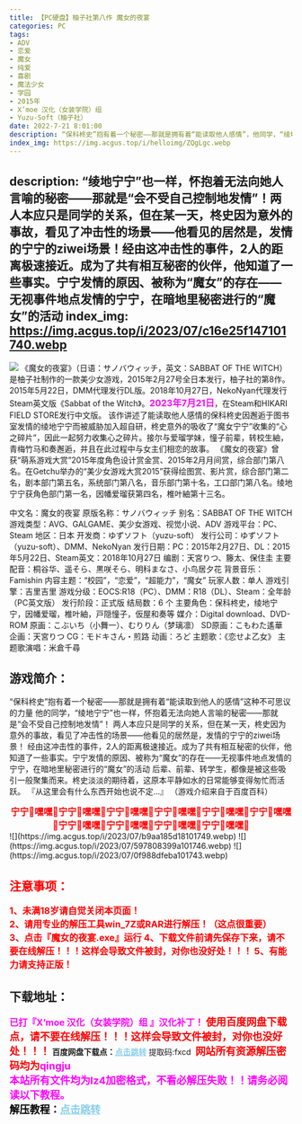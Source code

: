 ```yaml
---
title: 【PC硬盘】柚子社第八作 魔女的夜宴
categories: PC
tags:
- ADV
- 恋爱
- 魔女
- 纯爱
- 喜剧
- 魔法少女
- 学园
- 2015年
- X’moe 汉化（女装学院）组
- Yuzu-Soft（柚子社）
date: 2022-7-21 8:01:00
description: “保科柊史”抱有着一个秘密——那就是拥有着“能读取他人感情”，他同学，“绫地宁宁”也一样，怀抱着无法向她人言喻的秘密——那就是“会不受自己控制地发情”！两人本应只是同学的关系，但在某一天，柊史因为意外的事故，看见了冲击性的场景——他看见的居然是，发情的宁宁的自慰场景！经由这冲击性的事件，2人的距离极速接近。
index_img: https://img.acgus.top/i/helloimg/ZQgLgc.webp
---
```

description: “绫地宁宁”也一样，怀抱着无法向她人言喻的秘密——那就是“会不受自己控制地发情”！两人本应只是同学的关系，但在某一天，柊史因为意外的事故，看见了冲击性的场景——他看见的居然是，发情的宁宁的ziwei场景！经由这冲击性的事件，2人的距离极速接近。成为了共有相互秘密的伙伴，他知道了一些事实。宁宁发情的原因、被称为“魔女”的存在——无视事件地点发情的宁宁，在暗地里秘密进行的“魔女”的活动
index_img: https://img.acgus.top/i/2023/07/c16e25f147101740.webp
---
![](https://img.acgus.top/i/2023/07/c16e25f147101740.webp)
《魔女的夜宴》（日语：サノバウィッチ，英文：SABBAT OF THE WITCH）是柚子社制作的一款美少女游戏，2015年2月27号全日本发行，柚子社的第8作。2015年5月22日，DMM代理发行DL版。2018年10月27日，NekoNyan代理发行Steam英文版《Sabbat of the Witch》。<font color=#FF00FF size=3>**2023年7月21日**</font>，在Steam和HIKARI FIELD STORE发行中文版。
该作讲述了能读取他人感情的保科柊史因邂逅于图书室发情的绫地宁宁而被威胁加入超自研，柊史意外的吸收了“魔女宁宁”收集的“心之碎片”，因此一起努力收集心之碎片。接尔与爱瑠学妹，憧子前辈，转校生紬，青梅竹马和奏邂逅，并且在此过程中与女主们相恋的故事。
《魔女的夜宴》曾获“萌系游戏大赏”2015年度角色设计赏金赏、2015年2月月间赏，综合部门第八名。在Getchu举办的“美少女游戏大赏2015”获得绘图赏、影片赏，综合部门第二名，剧本部门第五名，系统部门第八名，音乐部门第十名，工口部门第八名。绫地宁宁获角色部门第一名，因幡爱瑠获第四名，椎叶紬第十三名。

中文名：魔女的夜宴
原版名称：サノバウィッチ
别名：SABBAT OF THE WITCH
游戏类型：AVG、GALGAME、美少女游戏、视觉小说、ADV
游戏平台：PC、Steam
地区：日本
开发商：ゆずソフト（yuzu-soft）
发行公司：ゆずソフト（yuzu-soft）、DMM、NekoNyan
发行日期：PC：2015年2月27日、DL：2015年5月22日、Steam英文：2018年10月27日
编剧：天宮りつ、籐太、保住圭
主要配音：桐谷华、遥そら、黒咲そら、明科まなさ、小鸟居夕花
背景音乐：Famishin
内容主题：“校园”，“恋爱”，“超能力”，“魔女”
玩家人数：单人
游戏引擎：吉里吉里
游戏分级：EOCS:R18（PC）、DMM：R18（DL）、Steam：全年龄（PC英文版）
发行阶段：正式版
结局数：6 个
主要角色：保科柊史，绫地宁宁，因幡爱瑠，椎叶紬，戸隠憧子，仮屋和奏等
媒介：Digital download、DVD-ROM
原画：こぶいち（小舞一）、むりりん（梦璃凛）
SD原画：こもわた遙華
企画：天宮りつ
CG：モドキさん・煎路
动画：ろど
主题歌：《恋せよ乙女》
主题歌演唱：米倉千尋

## 游戏简介：
“保科柊史”抱有着一个秘密——那就是拥有着“能读取到他人的感情”这种不可思议的力量
他的同学，“绫地宁宁”也一样，怀抱着无法向她人言喻的秘密——那就是“会不受自己控制地发情”！
两人本应只是同学的关系，但在某一天，柊史因为意外的事故，看见了冲击性的场景——他看见的居然是，发情的宁宁的ziwei场景！
经由这冲击性的事件，2人的距离极速接近。成为了共有相互秘密的伙伴，他知道了一些事实。宁宁发情的原因、被称为“魔女”的存在——无视事件地点发情的宁宁，在暗地里秘密进行的“魔女”的活动
后辈、前辈、转学生，都像是被这些吸引一般聚集而来。柊史淡淡的期待着，这原本平静如水的日常能够变得匆忙而活跃。
『从这里会有什么东西开始也说不定...』
（游戏介绍来自于百度百科）
<center><font color=#FF0000 size=3><b>宁宁🤤嘿嘿🤤宁宁🤤嘿嘿🤤宁宁🤤嘿嘿🤤宁宁🤤嘿嘿🤤宁宁🤤嘿嘿🤤宁宁🤤嘿嘿🤤宁宁🤤嘿嘿🤤宁宁🤤嘿嘿🤤宁宁🤤嘿嘿🤤宁宁🤤嘿嘿🤤</b></font></center>
![](https://img.acgus.top/i/2023/07/b9aa185d18101749.webp)
![](https://img.acgus.top/i/2023/07/597808399a101746.webp)
![](https://img.acgus.top/i/2023/07/0f988dfeba101743.webp)






## <font color=#FF0000 >注意事项：</font>
<font color=#FF0000 size=3><b>1、未满18岁请自觉关闭本页面！  
2、请用专业的解压工具win_7Z或RAR进行解压！（这点很重要）           
3、点击『魔女的夜宴.exe』运行
4、下载文件前请先保存下来，请不要在线解压！！！这样会导致文件被封，对你也没好处！！！
5、有能力请支持正版！</b></font>

## 下载地址：
<font color=#FF00FF size=3>**已打『X’moe 汉化（女装学院）组 』汉化补丁！**</font>
<font color=#FF0000 size=4>**使用百度网盘下载点，请不要在线解压！！！这样会导致文件被封，对你也没好处！！！**</font>
<b>百度网盘下载点：</b><a href="https://pan.baidu.com/s/1ofVWbX20lbSEt1dEHE8XmQ?pwd=fxcd" style="color: #87CEEB;"><b>点击跳转</b></a> 提取码:fxcd
<a style="padding: 0" href="https://post.qingju.org/AD/"><img style="max-width:100%" src="https://img.acgus.top/i/2024/07/478f689b8021d8d499ab43d21acf137a.gif" alt=""></a>
<b><font color=#FF0000 size=4>网站所有资源解压密码均为</b></font><b><font color=#FF00FF size=4>qingju</font><font color=#FF0000 ></font></b><br><b><font color=#FF00FF size=4>本站所有文件均为lz4加密格式，不看必解压失败！！请务必阅读以下教程。</b></font><br><b><font color=#000 size=4>解压教程：</b><a href="https://post.qingju.org/tutorial/000/" style="color: #87CEEB;"><b>点击跳转</b></a>